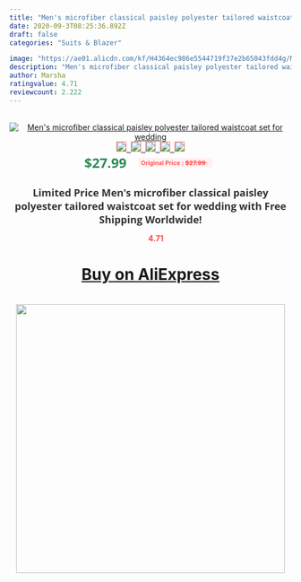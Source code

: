 ```yaml
---
title: "Men's microfiber classical paisley polyester tailored waistcoat set for wedding"
date: 2020-09-3T08:25:36.892Z
draft: false
categories: "Suits & Blazer"

image: "https://ae01.alicdn.com/kf/H4364ec986e5544719f37e2b65043fdd4g/Men-s-microfiber-classical-paisley-polyester-tailored-waistcoat-set-for-wedding.jpg"
description: "Men's microfiber classical paisley polyester tailored waistcoat set for wedding"
author: Marsha
ratingvalue: 4.71
reviewcount: 2.222
---
```

<br>
<div style="text-align: center;">
<a href="https://s.click.aliexpress.com/e/_AFXYQt" target="_blank" rel="nofollow noopener noreferrer"><img alt="Men's microfiber classical paisley polyester tailored waistcoat set for wedding" class="magnifier-image" src="https://ae01.alicdn.com/kf/H4364ec986e5544719f37e2b65043fdd4g/Men-s-microfiber-classical-paisley-polyester-tailored-waistcoat-set-for-wedding.jpg_640x640.jpg">
<br>
<img style="border:1px solid salmon" src="https://ae01.alicdn.com/kf/H4364ec986e5544719f37e2b65043fdd4g/Men-s-microfiber-classical-paisley-polyester-tailored-waistcoat-set-for-wedding.jpg_120x120.jpg">&nbsp;&nbsp;<img style="border:1px solid salmon" src="_120x120.jpg">&nbsp;&nbsp;<img style="border:1px solid salmon" src="_120x120.jpg">&nbsp;&nbsp;<img style="border:1px solid salmon" src="_120x120.jpg">&nbsp;&nbsp;<img style="border:1px solid salmon" src="_120x120.jpg"></a></div><br0>
<div style="text-align: center;"><span style="background-color: white; border: 0px; box-sizing: border-box; color: seagreen; display: inline-block; font-family: &quot;open sans&quot; , &quot;arial&quot; , &quot;helvetica&quot; , sans-serif , &quot;heiti&quot;; font-size: 24px; font-stretch: inherit; font-weight: 700; line-height: inherit; margin: 0px 10px 0px 0px; padding: 0px; vertical-align: middle;">$27.99 </span>
<span style="background: rgb(255 , 241 , 241); border-radius: 3px; border: 0px; box-sizing: border-box; color: #ff4747; display: inline-block; font-family: inherit; font-size: 12px; font-stretch: inherit; font-style: inherit; font-variant: inherit; font-weight: 600; line-height: inherit; margin: 0px; padding: 2px 5px; transform: scale(0.9); vertical-align: middle;">Original Price : <b style="text-decoration: line-through;">$27.99 </b> &nbsp;&nbsp;</span></div>
<h1 style="color: #333333; display: inline-block; font-family: &quot;open sans&quot; , &quot;arial&quot; , &quot;helvetica&quot; , sans-serif , &quot;heiti&quot;; font-size: 18px; font-stretch: inherit; font-weight: 700; text-align: center;">Limited Price Men's microfiber classical paisley polyester tailored waistcoat set for wedding with Free Shipping Worldwide!</h1>
<div style="color: #ff4747; text-align: center;">
<img src="https://4.bp.blogspot.com/-M0ZcTcb-5uY/XleCXlxnR4I/AAAAAAAAAEc/OrjgMkXV1oMQFaCRZj5HQwOCBcu3w1FegCPcBGAYYCw/s1600/star.png" style="height: 15px;">&nbsp;<b>4.71</b></div>
<div class="button_cont" align="center"><a class="buynow_a" href="https://s.click.aliexpress.com/e/_AFXYQt" target="_blank" rel="nofollow noopener noreferrer"><H1>Buy on AliExpress</H1></a></div><br>
<div class="separator" style="clear: both; text-align: center;">
<img src="https://lh3.googleusercontent.com/-pTy5HemUv9M/XlePHvY0dAI/AAAAAAAAAE4/0nX5iRUoIWY8eMW9Dpxeirr157OZliDIgCLcBGAsYHQ/s1600/badge.gif" width="480">
</div>
